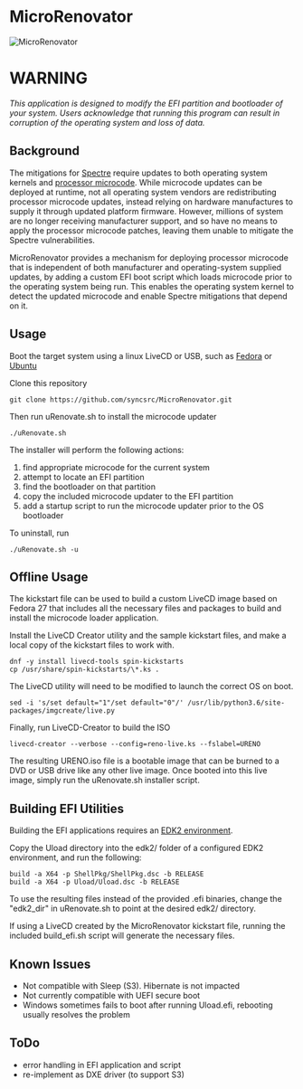 # MicroRenovator

![MicroRenovator](https://github.com/syncsrc/syncsrc.github.io/blob/master/public/microrenovator.png?raw=true)

# WARNING

_This application is designed to modify the EFI partition and bootloader of
your system. Users acknowledge that running this program can result
in corruption of the operating system and loss of data._


## Background

The mitigations for [Spectre](https://spectreattack.com/) require updates to
both operating system kernels and
[processor microcode](https://www.intel.com/content/dam/www/public/us/en/documents/sa00115-microcode-update-guidance.pdf).
While microcode updates can be deployed at runtime, not all operating system
vendors are redistributing processor microcode updates, instead relying on
hardware manufactures to supply it through updated platform firmware. However,
millions of system are no longer receiving manufacturer support, and so have
no means to apply the processor microcode patches, leaving them unable to
mitigate the Spectre vulnerabilities.

MicroRenovator provides a mechanism for deploying processor microcode that is
independent of both manufacturer and operating-system supplied updates, by
adding a custom EFI boot script which loads microcode prior to the operating
system being run. This enables the operating system kernel to detect the updated
microcode and enable Spectre mitigations that depend on it.

## Usage

Boot the target system using a linux LiveCD or USB, such as
[Fedora](https://getfedora.org/) or [Ubuntu](https://www.ubuntu.com/download)

Clone this repository
```
git clone https://github.com/syncsrc/MicroRenovator.git
```
Then run uRenovate.sh to install the microcode updater
```
./uRenovate.sh
```
The installer will perform the following actions:
1. find appropriate microcode for the current system
2. attempt to locate an EFI partition
3. find the bootloader on that partition
4. copy the included microcode updater to the EFI partition
5. add a startup script to run the microcode updater prior to the OS bootloader

To uninstall, run
```
./uRenovate.sh -u
```


## Offline Usage

The kickstart file can be used to build a custom LiveCD image based on Fedora
27 that includes all the necessary files and packages to build and install the
microcode loader application.

Install the LiveCD Creator utility and the sample kickstart files, and make a
local copy of the kickstart files to work with.
```
dnf -y install livecd-tools spin-kickstarts
cp /usr/share/spin-kickstarts/\*.ks .
```
The LiveCD utility will need to be modified to launch the correct OS on boot.
```
sed -i 's/set default="1"/set default="0"/' /usr/lib/python3.6/site-packages/imgcreate/live.py
```
Finally, run LiveCD-Creator to build the ISO
```
livecd-creator --verbose --config=reno-live.ks --fslabel=URENO
```
The resulting URENO.iso file is a bootable image that can be burned to a DVD or
USB drive like any other live image. Once booted into this live image, simply
run the uRenovate.sh installer script.


## Building EFI Utilities

Building the EFI applications requires an
[EDK2 environment](https://github.com/tianocore/tianocore.github.io/wiki/Common-instructions).

Copy the Uload directory into the edk2/ folder of a configured EDK2 environment,
and run the following:
```
build -a X64 -p ShellPkg/ShellPkg.dsc -b RELEASE
build -a X64 -p Uload/Uload.dsc -b RELEASE
```

To use the resulting files instead of the provided .efi binaries, change the
"edk2_dir" in uRenovate.sh to point at the desired edk2/ directory.

If using a LiveCD created by the MicroRenovator kickstart file, running the
included build_efi.sh script will generate the necessary files.


## Known Issues
* Not compatible with Sleep (S3). Hibernate is not impacted
* Not currently compatible with UEFI secure boot
* Windows sometimes fails to boot after running Uload.efi, rebooting usually resolves the problem


## ToDo
* error handling in EFI application and script
* re-implement as DXE driver (to support S3)
